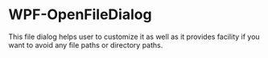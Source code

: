 # WPF-OpenFileDialog
This file dialog helps user to customize it as well as it provides facility if you want to avoid any file paths or directory paths.

